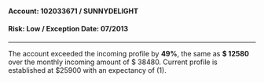 #### Account: 102033671 / SUNNYDELIGHT
#### Risk: Low / Exception Date: 07/2013

------------------------------



The account exceeded the incoming profile by __49%__,
the same as __$ 12580__ over the monthly incoming amount of $ 38480.
Current profile is established at $25900 with an expectancy of (1).



